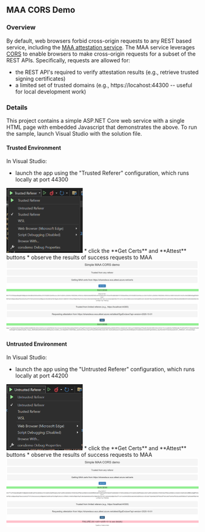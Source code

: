 ## MAA CORS Demo

### Overview

By default, web browsers forbid cross-origin requests to any REST based service, including the [MAA attestation service](https://learn.microsoft.com/en-us/azure/attestation/overview).  The MAA service leverages [CORS](https://en.wikipedia.org/wiki/Cross-origin_resource_sharing) to enable browsers to make cross-origin requests for a subset of the REST APIs.  Specifically, requests are allowed for:
* the REST API's required to verify attestation results (e.g., retrieve trusted signing certificates)
* a limited set of trusted domains (e.g., https://locahost:44300 -- useful for local development work)

### Details

This project contains a simple ASP.NET Core web service with a single HTML page with embedded Javascript that demonstrates the above.  To run the sample, launch Visual Studio with the solution file.

#### Trusted Environment 

In Visual Studio:

* launch the app using the "Trusted Referer" configuration, which runs locally at port 44300
<img src="docs/TrustedReferer.png" alt="drawing" width="200"/>
* click the **Get Certs** and **Attest** buttons
* observe the results of success requests to MAA
<img src="docs/Trusted.Run.png" alt="drawing" width="800"/>

#### Untrusted Environment 

In Visual Studio:

* launch the app using the "Untrusted Referer" configuration, which runs locally at port 44200
<img src="docs/Untrusted.Referer.png" alt="drawing" width="200"/>
* click the **Get Certs** and **Attest** buttons
* observe the results of success requests to MAA
<img src="docs/Untrusted.Run.png" alt="drawing" width="800"/>



